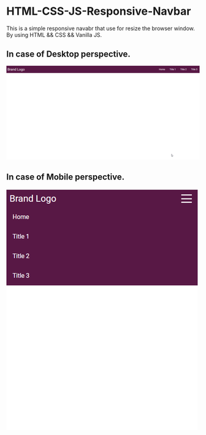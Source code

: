 # HTML-CSS-JS-Responsive-Navbar

This is a simple responsive navabr that use for resize the browser window. By using HTML && CSS && Vanilla JS. 


## In case of Desktop perspective.

![imagename](https://github.com/SupaluckN/HTML-CSS-JS-Responsive-Navbar/blob/main/perspectives/2022-07-18%2018_28_51-Window.png)


## In case of Mobile perspective.

![imagename](https://github.com/SupaluckN/HTML-CSS-JS-Responsive-Navbar/blob/main/perspectives/2022-07-18%2018_29_39-Window.png)